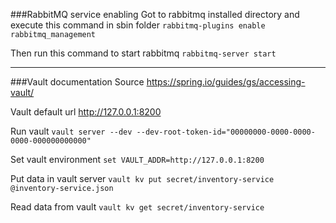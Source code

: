 ###RabbitMQ service enabling
Got to rabbitmq installed directory and execute this command in sbin folder ``rabbitmq-plugins enable rabbitmq_management``

Then run this command to start rabbitmq ``rabbitmq-server start``

<hr>

###Vault documentation
Source https://spring.io/guides/gs/accessing-vault/

Vault default url http://127.0.0.1:8200

Run vault
``vault server --dev --dev-root-token-id="00000000-0000-0000-0000-000000000000"``

Set vault environment
``set VAULT_ADDR=http://127.0.0.1:8200``

Put data in vault server
``vault kv put secret/inventory-service @inventory-service.json``

Read data from vault
``vault kv get secret/inventory-service``
